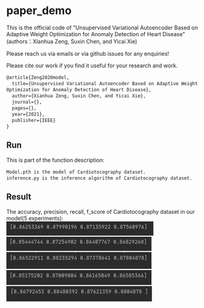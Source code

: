 # paper_demo
This is the official code of "Unsupervised Variational Autoencoder Based on Adaptive Weight Optimization for Anomaly Detection of Heart Disease" (authors：Xianhua Zeng, Suxin Chen, and Yicai Xie)

Please reach us via emails or via github issues for any enquiries!

Please cite our work if you find it useful for your research and work.

```
@article{Zeng2020model,
  title={Unsupervised Variational Autoencoder Based on Adaptive Weight Optimization for Anomaly Detection of Heart Disease},
  author={Xianhua Zeng, Suxin Chen, and Yicai Xie},
  journal={},
  pages={},
  year={2021},
  publisher={IEEE}
}
```

## Run
This is part of the function description:
```
Model.pth is the model of Cardiotocography dataset.
inference.py is the inference algorithm of Cardiotocography dataset.
```

## Result
The accuracy, precision, recall, f_score of Cardiotocography dataset in our model(5 experiments):
![image cannot find](https://github.com/Chenxinxin1221/paper_demo/blob/main/image/01.png)
![image cannot find](https://github.com/Chenxinxin1221/paper_demo/blob/main/image/02.png)
![image cannot find](https://github.com/Chenxinxin1221/paper_demo/blob/main/image/03.png)
![image cannot find](https://github.com/Chenxinxin1221/paper_demo/blob/main/image/04.png)
![image cannot find](https://github.com/Chenxinxin1221/paper_demo/blob/main/image/05.png)
